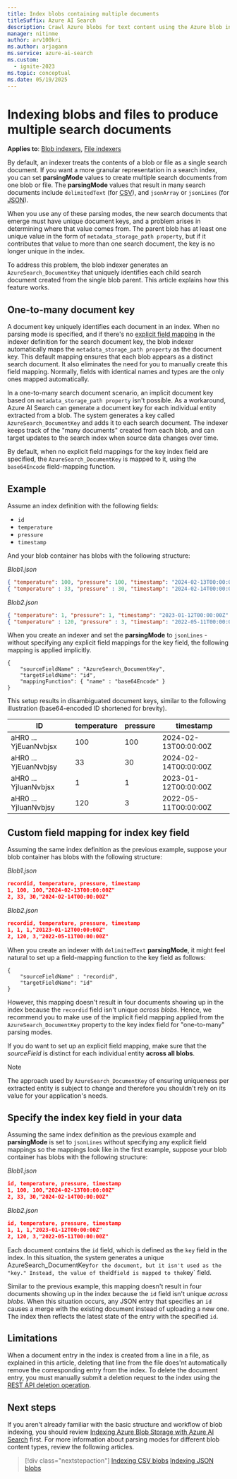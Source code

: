 ```yaml
---
title: Index blobs containing multiple documents
titleSuffix: Azure AI Search
description: Crawl Azure blobs for text content using the Azure blob indexer, where each blob might yield one or more search index documents.
manager: nitinme
author: arv100kri
ms.author: arjagann
ms.service: azure-ai-search
ms.custom:
  - ignite-2023
ms.topic: conceptual
ms.date: 05/19/2025
---
```


# Indexing blobs and files to produce multiple search documents

**Applies to**: [Blob indexers](search-howto-indexing-azure-blob-storage.md), [File indexers](search-file-storage-integration.md)

By default, an indexer treats the contents of a blob or file as a single search document. If you want a more granular representation in a search index, you can set **parsingMode** values to create multiple search documents from one blob or file. The **parsingMode** values that result in many search documents include `delimitedText` (for [CSV](search-howto-index-csv-blobs.md)), and `jsonArray` or `jsonLines` (for [JSON](search-howto-index-json-blobs.md)).

When you use any of these parsing modes, the new search documents that emerge must have unique document keys, and a problem arises in determining where that value comes from. The parent blob has at least one unique value in the form of `metadata_storage_path property`, but if it contributes that value to more than one search document, the key is no longer unique in the index.

To address this problem, the blob indexer generates an `AzureSearch_DocumentKey` that uniquely identifies each child search document created from the single blob parent. This article explains how this feature works.


## One-to-many document key

A document key uniquely identifies each document in an index. When no parsing mode is specified, and if there's no [explicit field mapping](search-indexer-field-mappings.md) in the indexer definition for the search document key, the blob indexer automatically maps the `metadata_storage_path property` as the document key. This default mapping ensures that each blob appears as a distinct search document. It also eliminates the need for you to manually create this field mapping. Normally, fields with identical names and types are the only ones mapped automatically.

In a one-to-many search document scenario, an implicit document key based on `metadata_storage_path property` isn't possible. As a workaround, Azure AI Search can generate a document key for each individual entity extracted from a blob. The system generates a key called `AzureSearch_DocumentKey` and adds it to each search document. The indexer keeps track of the "many documents" created from each blob, and can target updates to the search index when source data changes over time.

By default, when no explicit field mappings for the key index field are specified, the `AzureSearch_DocumentKey` is mapped to it, using the `base64Encode` field-mapping function.

## Example

Assume an index definition with the following fields:

+ `id`
+ `temperature`
+ `pressure`
+ `timestamp`

And your blob container has blobs with the following structure:

_Blob1.json_

```json
{ "temperature": 100, "pressure": 100, "timestamp": "2024-02-13T00:00:00Z" }
{ "temperature" : 33, "pressure" : 30, "timestamp": "2024-02-14T00:00:00Z" }
```

_Blob2.json_

```json
{ "temperature": 1, "pressure": 1, "timestamp": "2023-01-12T00:00:00Z" }
{ "temperature" : 120, "pressure" : 3, "timestamp": "2022-05-11T00:00:00Z" }
```

When you create an indexer and set the **parsingMode** to `jsonLines` - without specifying any explicit field mappings for the key field, the following mapping is applied implicitly.

```http
{
    "sourceFieldName" : "AzureSearch_DocumentKey",
    "targetFieldName": "id",
    "mappingFunction": { "name" : "base64Encode" }
}
```

This setup results in disambiguated document keys, similar to the following illustration (base64-encoded ID shortened for brevity).

| ID | temperature | pressure | timestamp |
|----|-------------|----------|-----------|
| aHR0 ... YjEuanNvbjsx | 100 | 100 | 2024-02-13T00:00:00Z |
| aHR0 ... YjEuanNvbjsy | 33 | 30 | 2024-02-14T00:00:00Z |
| aHR0 ... YjIuanNvbjsx | 1 | 1 | 2023-01-12T00:00:00Z |
| aHR0 ... YjIuanNvbjsy | 120 | 3 | 2022-05-11T00:00:00Z |

## Custom field mapping for index key field

Assuming the same index definition as the previous example, suppose your blob container has blobs with the following structure:

_Blob1.json_

```json
recordid, temperature, pressure, timestamp
1, 100, 100,"2024-02-13T00:00:00Z" 
2, 33, 30,"2024-02-14T00:00:00Z" 
```

_Blob2.json_

```json
recordid, temperature, pressure, timestamp
1, 1, 1,"20123-01-12T00:00:00Z" 
2, 120, 3,"2022-05-11T00:00:00Z" 
```

When you create an indexer with `delimitedText` **parsingMode**, it might feel natural to set up a field-mapping function to the key field as follows:

```http
{
    "sourceFieldName" : "recordid",
    "targetFieldName": "id"
}
```

However, this mapping doesn't result in four documents showing up in the index because the `recordid` field isn't unique _across blobs_. Hence, we recommend you to make use of the implicit field mapping applied from the `AzureSearch_DocumentKey` property to the key index field for "one-to-many" parsing modes.

If you do want to set up an explicit field mapping, make sure that the _sourceField_ is distinct for each individual entity **across all blobs**.

> [!NOTE]
> The approach used by `AzureSearch_DocumentKey` of ensuring uniqueness per extracted entity is subject to change and therefore you shouldn't rely on its value for your application's needs.

## Specify the index key field in your data

Assuming the same index definition as the previous example and **parsingMode** is set to `jsonLines` without specifying any explicit field mappings so the mappings look like in the first example, suppose your blob container has blobs with the following structure:

_Blob1.json_

```json
id, temperature, pressure, timestamp
1, 100, 100,"2024-02-13T00:00:00Z" 
2, 33, 30,"2024-02-14T00:00:00Z"
```

_Blob2.json_

```json
id, temperature, pressure, timestamp
1, 1, 1,"2023-01-12T00:00:00Z" 
2, 120, 3,"2022-05-11T00:00:00Z" 
```

Each document contains the `id` field, which is defined as the `key` field in the index. In this situation, the system generates a unique AzureSearch_DocumentKey` for the document, but it isn't used as the "key." Instead, the value of the `id` field is mapped to the `key` field.

Similar to the previous example, this mapping doesn't result in four documents showing up in the index because the `id` field isn't unique _across blobs_. When this situation occurs, any JSON entry that specifies an `id` causes a merge with the existing document instead of uploading a new one. The index then reflects the latest state of the entry with the specified `id`.

## Limitations

When a document entry in the index is created from a line in a file, as explained in this article, deleting that line from the file does'nt automatically remove the corresponding entry from the index. To delete the document entry, you must manually submit a deletion request to the index using the [REST API deletion operation](/rest/api/searchservice/addupdate-or-delete-documents).

## Next steps

If you aren't already familiar with the basic structure and workflow of blob indexing, you should review [Indexing Azure Blob Storage with Azure AI Search](search-howto-index-json-blobs.md) first. For more information about parsing modes for different blob content types, review the following articles.

> [!div class="nextstepaction"]
> [Indexing  CSV blobs](search-howto-index-csv-blobs.md)
> [Indexing JSON blobs](search-howto-index-json-blobs.md)
